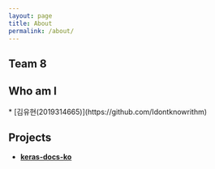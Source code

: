 ```yaml
---
layout: page
title: About
permalink: /about/
---
```

## Team 8
<h2> Who am I </h2>
*  [김유현(2019314665)](https://github.com/Idontknowrithm)  


## Projects
* __[keras-docs-ko](/posts/keras-docs-ko-pos)__  

